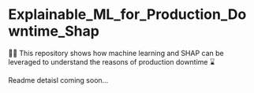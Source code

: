 # Explainable_ML_for_Production_Downtime_Shap
👨‍💻 This repository shows how machine learning and SHAP can be leveraged to understand the reasons of production downtime ⌛

Readme detaisl coming soon...
